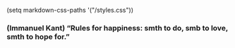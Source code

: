 (setq markdown-css-paths '("/styles.css"))
### (Immanuel Kant) “Rules for happiness: smth to do, smb to love, smth to hope for.” 
